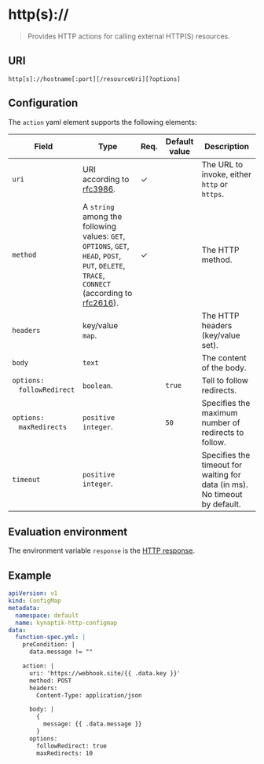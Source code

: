 # http(s)://

> Provides HTTP actions for calling external HTTP(S) resources.

## URI

`http[s]://hostname[:port][/resourceUri][?options]`

## Configuration

The `action` yaml element supports the following elements: 

| Field | Type | Req. | Default value | Description |
|--------------------------|-------------------------------------------------------------------------------------------------------------------------------------------------------------------------------------|----------|---------------|----------------------------------------------------------------------------|
| `uri` | URI according to [rfc3986](https://www.ietf.org/rfc/rfc3986.txt). | ✓ |  | The URL to invoke, either `http` or `https`. |
| `method` | A `string` among the following values: `GET`, `OPTIONS`, `GET`, `HEAD`, `POST`, `PUT`, `DELETE`, `TRACE`, `CONNECT` (according to [rfc2616](https://www.ietf.org/rfc/rfc2616.txt)). | ✓ |  | The HTTP method. |
| `headers` | key/value `map`. |  |  | The HTTP headers (key/value set). |
| `body` | `text` |  |  | The content of the body. |
| `options:`<br/>&nbsp;&nbsp;&nbsp;`followRedirect` | `boolean`. |  | `true` | Tell to follow redirects. |
| `options:`<br/>&nbsp;&nbsp;&nbsp;`maxRedirects` | `positive integer`. |  | `50` | Specifies the maximum number of redirects to follow. |
| `timeout` | `positive integer`. |  |  | Specifies the timeout for waiting for data (in ms). No timeout by default. |

## Evaluation environment

The environment variable `response` is the [HTTP response](https://golang.org/pkg/net/http/#Response). 

## Example

```yaml
apiVersion: v1
kind: ConfigMap
metadata:
  namespace: default
  name: kynaptik-http-configmap
data:
  function-spec.yml: |
    preCondition: |
      data.message != ""

    action: |
      uri: 'https://webhook.site/{{ .data.key }}'
      method: POST
      headers:
        Content-Type: application/json

      body: |
        {
          message: {{ .data.message }}
        }
      options:
        followRedirect: true
        maxRedirects: 10
```
